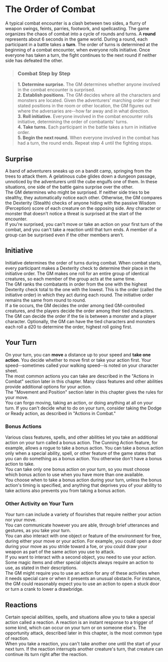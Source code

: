# The Order of Combat 
A typical combat encounter is a clash between two sides, a flurry of weapon swings, feints, parries, footwork, and spellcasting. The game organizes the chaos of combat into a cycle of rounds and turns. A **round** represents about 6 seconds in the game world. During a round, each participant in a battle takes a **turn**. The order of turns is determined at the beginning of a combat encounter, when everyone rolls initiative. Once everyone has taken a turn, the fight continues to the next round if neither side has defeated the other. 

> ### Combat Step by Step 

>**1. Determine surprise.** The GM determines whether anyone involved in the combat encounter is surprised.   
>**2. Establish positions.** The GM decides where all the characters and monsters are located. Given the adventurers' marching order or their stated positions in the room or other location, the GM figures out where the adversaries are--how far away and in what direction.   
>**3. Roll initiative.** Everyone involved in the combat encounter rolls initiative, determining the order of combatants' turns.   
>**4. Take turns.** Each participant in the battle takes a turn in initiative order.   
>**5. Begin the next round.** When everyone involved in the combat has had a turn, the round ends. Repeat step 4 until the fighting stops.    

## Surprise 
A band of adventurers sneaks up on a bandit camp, springing from the trees to attack them. A gelatinous cube glides down a dungeon passage, unnoticed by the adventurers until the cube engulfs one of them. In these situations, one side of the battle gains surprise over the other.    
The GM determines who might be surprised. If neither side tries to be stealthy, they automatically notice each other. Otherwise, the GM compares the Dexterity (Stealth) checks of anyone hiding with the passive Wisdom (Perception) score of each creature on the opposing side. Any character or monster that doesn't notice a threat is surprised at the start of the encounter.    
If you're surprised, you can't move or take an action on your first turn of the combat, and you can't take a reaction until that turn ends. A member of a group can be surprised even if the other members aren't. 

## Initiative 
Initiative determines the order of turns during combat. When combat starts, every participant makes a Dexterity check to determine their place in the initiative order. The GM makes one roll for an entire group of identical creatures, so each member of the group acts at the same time.    
The GM ranks the combatants in order from the one with the highest Dexterity check total to the one with the lowest. This is the order (called the initiative order) in which they act during each round. The initiative order remains the same from round to round.    
If a tie occurs, the GM decides the order among tied GM-controlled creatures, and the players decide the order among their tied characters. The GM can decide the order if the tie is between a monster and a player character. Optionally, the GM can have the tied characters and monsters each roll a d20 to determine the order, highest roll going first. 

## Your Turn 
On your turn, you can **move** a distance up to your speed and **take one action**. You decide whether to move first or take your action first. Your speed--sometimes called your walking speed--is noted on your character sheet.   
The most common actions you can take are described in the "Actions in Combat" section later in this chapter. Many class features and other abilities provide additional options for your action.    
The "Movement and Position" section later in this chapter gives the rules for your move.    
You can forgo moving, taking an action, or doing anything at all on your turn. If you can't decide what to do on your turn, consider taking the Dodge or Ready action, as described in "Actions in Combat." 

### Bonus Actions 
Various class features, spells, and other abilities let you take an additional action on your turn called a bonus action. The Cunning Action feature, for example, allows a rogue to take a bonus action. You can take a bonus action only when a special ability, spell, or other feature of the game states that you can do something as a bonus action. You otherwise don't have a bonus action to take.    
You can take only one bonus action on your turn, so you must choose which bonus action to use when you have more than one available.    
You choose when to take a bonus action during your turn, unless the bonus action's timing is specified, and anything that deprives you of your ability to take actions also prevents you from taking a bonus action. 

### Other Activity on Your Turn 
Your turn can include a variety of flourishes that require neither your action nor your move.    
You can communicate however you are able, through brief utterances and gestures, as you take your turn.    
You can also interact with one object or feature of the environment for free, during either your move or your action. For example, you could open a door during your move as you stride toward a foe, or you could draw your weapon as part of the same action you use to attack.    
If you want to interact with a second object, you need to use your action. Some magic items and other special objects always require an action to use, as stated in their descriptions.    
The GM might require you to use an action for any of these activities when it needs special care or when it presents an unusual obstacle. For instance, the GM could reasonably expect you to use an action to open a stuck door or turn a crank to lower a drawbridge. 

## Reactions 
Certain special abilities, spells, and situations allow you to take a special action called a reaction. A reaction is an instant response to a trigger of some kind, which can occur on your turn or on someone else's. The opportunity attack, described later in this chapter, is the most common type of reaction.    
When you take a reaction, you can't take another one until the start of your next turn. If the reaction interrupts another creature's turn, that creature can continue its turn right after the reaction.
